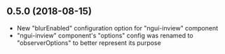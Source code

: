 ## 0.5.0 (2018-08-15)

- New "blurEnabled" configuration option for "ngui-inview" component
- "ngui-inview" component's "options" config was renamed to "observerOptions" to better represent its purpose
